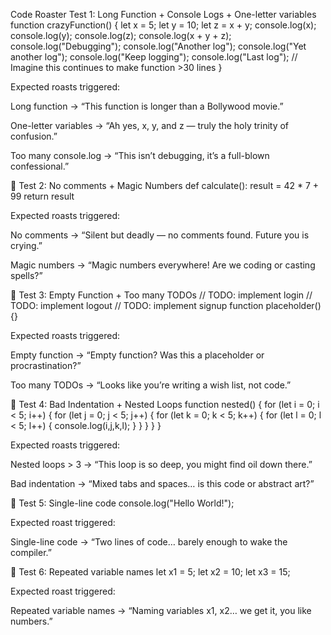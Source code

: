 Code Roaster
Test 1: Long Function + Console Logs + One-letter variables
function crazyFunction() {
  let x = 5;
  let y = 10;
  let z = x + y;
  console.log(x);
  console.log(y);
  console.log(z);
  console.log(x + y + z);
  console.log("Debugging");
  console.log("Another log");
  console.log("Yet another log");
  console.log("Keep logging");
  console.log("Last log");
  // Imagine this continues to make function >30 lines
}


Expected roasts triggered:

Long function → “This function is longer than a Bollywood movie.”

One-letter variables → “Ah yes, x, y, and z — truly the holy trinity of confusion.”

Too many console.log → “This isn’t debugging, it’s a full-blown confessional.”

🔹 Test 2: No comments + Magic Numbers
def calculate():
    result = 42 * 7 + 99
    return result


Expected roasts triggered:

No comments → “Silent but deadly — no comments found. Future you is crying.”

Magic numbers → “Magic numbers everywhere! Are we coding or casting spells?”

🔹 Test 3: Empty Function + Too many TODOs
// TODO: implement login
// TODO: implement logout
// TODO: implement signup
function placeholder() {}


Expected roasts triggered:

Empty function → “Empty function? Was this a placeholder or procrastination?”

Too many TODOs → “Looks like you’re writing a wish list, not code.”

🔹 Test 4: Bad Indentation + Nested Loops
function nested() {
    for (let i = 0; i < 5; i++) {
	for (let j = 0; j < 5; j++) {
	    for (let k = 0; k < 5; k++) {
		for (let l = 0; l < 5; l++) {
		    console.log(i,j,k,l);
		}
	    }
	}
    }
}


Expected roasts triggered:

Nested loops > 3 → “This loop is so deep, you might find oil down there.”

Bad indentation → “Mixed tabs and spaces… is this code or abstract art?”

🔹 Test 5: Single-line code
console.log("Hello World!");


Expected roast triggered:

Single-line code → “Two lines of code… barely enough to wake the compiler.”

🔹 Test 6: Repeated variable names
let x1 = 5;
let x2 = 10;
let x3 = 15;


Expected roast triggered:

Repeated variable names → “Naming variables x1, x2… we get it, you like numbers.”